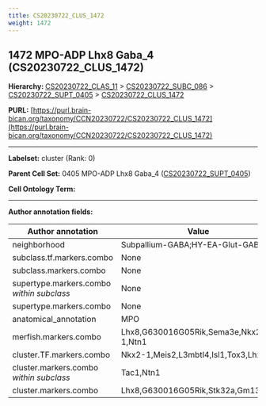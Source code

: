 ```yaml
---
title: CS20230722_CLUS_1472
weight: 1472
---
```

## 1472 MPO-ADP Lhx8 Gaba_4 (CS20230722_CLUS_1472)
<b>Hierarchy: </b>
[CS20230722_CLAS_11](../CS20230722_CLAS_11) >
[CS20230722_SUBC_086](../CS20230722_SUBC_086) >
[CS20230722_SUPT_0405](../CS20230722_SUPT_0405) >
[CS20230722_CLUS_1472](../CS20230722_CLUS_1472)

**PURL:** [https://purl.brain-bican.org/taxonomy/CCN20230722/CS20230722_CLUS_1472](https://purl.brain-bican.org/taxonomy/CCN20230722/CS20230722_CLUS_1472)

---


**Labelset:** cluster (Rank: 0)

**Parent Cell Set:** 0405 MPO-ADP Lhx8 Gaba_4 ([CS20230722_SUPT_0405](../CS20230722_SUPT_0405))



**Cell Ontology Term:** 

[MARKER GENES.]: #


---

[TRANSFERRED ANNOTATIONS.]: #


[AUTHOR ANNOTATION FIELDS.]: #


**Author annotation fields:**

| Author annotation | Value |
|-------------------|-------|
|neighborhood|Subpallium-GABA;HY-EA-Glut-GABA|
|subclass.tf.markers.combo|None|
|subclass.markers.combo|None|
|supertype.markers.combo _within subclass_|None|
|supertype.markers.combo|None|
|anatomical_annotation|MPO|
|merfish.markers.combo|Lhx8,G630016G05Rik,Sema3e,Nkx2-1,Ntn1|
|cluster.TF.markers.combo|Nkx2-1,Meis2,L3mbtl4,Isl1,Tox3,Lhx6|
|cluster.markers.combo _within subclass_|Tac1,Ntn1|
|cluster.markers.combo|Lhx8,G630016G05Rik,Stk32a,Gm13481|
